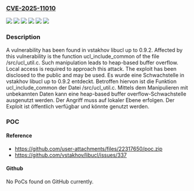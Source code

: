 ### [CVE-2025-11010](https://cve.mitre.org/cgi-bin/cvename.cgi?name=CVE-2025-11010)
![](https://img.shields.io/static/v1?label=Product&message=libucl&color=blue)
![](https://img.shields.io/static/v1?label=Version&message=0.9.0%20&color=brightgreen)
![](https://img.shields.io/static/v1?label=Version&message=0.9.1%20&color=brightgreen)
![](https://img.shields.io/static/v1?label=Version&message=0.9.2%20&color=brightgreen)
![](https://img.shields.io/static/v1?label=Vulnerability&message=Heap-based%20Buffer%20Overflow&color=brightgreen)
![](https://img.shields.io/static/v1?label=Vulnerability&message=Memory%20Corruption&color=brightgreen)

### Description

A vulnerability has been found in vstakhov libucl up to 0.9.2. Affected by this vulnerability is the function ucl_include_common of the file /src/ucl_util.c. Such manipulation leads to heap-based buffer overflow. Local access is required to approach this attack. The exploit has been disclosed to the public and may be used.
Es wurde eine Schwachstelle in vstakhov libucl up to 0.9.2 entdeckt. Betroffen hiervon ist die Funktion ucl_include_common der Datei /src/ucl_util.c. Mittels dem Manipulieren mit unbekannten Daten kann eine heap-based buffer overflow-Schwachstelle ausgenutzt werden. Der Angriff muss auf lokaler Ebene erfolgen. Der Exploit ist öffentlich verfügbar und könnte genutzt werden.

### POC

#### Reference
- https://github.com/user-attachments/files/22317650/poc.zip
- https://github.com/vstakhov/libucl/issues/337

#### Github
No PoCs found on GitHub currently.

